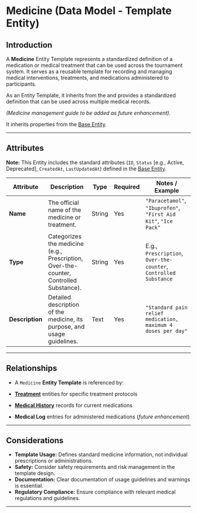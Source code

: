 # **Medicine** (Data Model - Template Entity)

## **Introduction**

A **Medicine** Entity Template represents a standardized definition of a medication or medical treatment that can be
used across the tournament system. It serves as a reusable template for recording and managing medical interventions,
treatments, and medications administered to participants.

As an Entity Template, it inherits from the and provides a standardized definition that can be used across multiple
medical records.

*(Medicine management guide to be added as future enhancement).*

It inherits properties from the [Base Entity](../../../../../foundation/base_entity.md).

---

## **Attributes**

**Note:** This Entity includes the standard attributes (`ID`, `Status` [e.g., Active, Deprecated], `CreatedAt`,
`LastUpdatedAt`) defined in the [Base Entity](../../../../../foundation/base_entity.md).

| Attribute       | Description                                                                            | Type   | Required | Notes / Example                                                  |
| --------------- | -------------------------------------------------------------------------------------- | ------ | -------- | ---------------------------------------------------------------- |
| **Name**        | The official name of the medicine or treatment.                                        | String | Yes      | `"Paracetamol"`, `"Ibuprofen"`, `"First Aid Kit"`, `"Ice Pack"`  |
| **Type**        | Categorizes the medicine (e.g., Prescription, Over-the-counter, Controlled Substance). | String | Yes      | E.g., `Prescription`, `Over-the-counter`, `Controlled Substance` |
| **Description** | Detailed description of the medicine, its purpose, and usage guidelines.               | Text   | Yes      | `"Standard pain relief medication, maximum 4 doses per day"`     |

---

## **Relationships**

- A `Medicine` **Entity Template** is referenced by:

- **[Treatment](treatment.md)** entities for specific treatment protocols
- **[Medical History](../../medical_history.md)** records for current medications
- **Medical Log** entries for administered medications (*future enhancement*)

---

## **Considerations**

- **Template Usage:** Defines standard medicine information, not individual prescriptions or administrations.
- **Safety:** Consider safety requirements and risk management in the template design.
- **Documentation:** Clear documentation of usage guidelines and warnings is essential.
- **Regulatory Compliance:** Ensure compliance with relevant medical regulations and guidelines.

---
